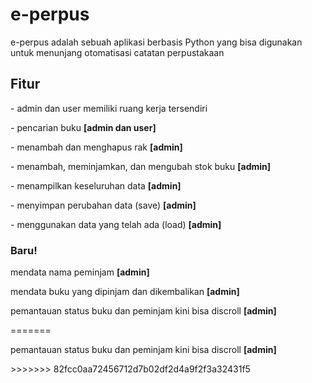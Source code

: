 # e-perpus
<p>e-perpus adalah sebuah aplikasi berbasis Python yang bisa digunakan untuk menunjang otomatisasi catatan perpustakaan</p>
<H2><b>Fitur</b></H2>
<p>- admin dan user memiliki ruang kerja tersendiri</p>
<p>- pencarian buku <b>[admin dan user]</b></p>
<p>- menambah dan menghapus rak <b>[admin]</b></p>
<p>- menambah, meminjamkan, dan mengubah stok buku <b>[admin]</b></p>
<p>- menampilkan keseluruhan data <b>[admin]</b></p>
<p>- menyimpan perubahan data (save) <b>[admin]</b></p>
<p>- menggunakan data yang telah ada (load) <b>[admin]</b></p>
<H3><b>Baru!</b></H3>
<p> mendata nama peminjam <b>[admin]</b></p>
<p> mendata buku yang dipinjam dan dikembalikan <b>[admin]</b></p
<<<<<<< HEAD
<p> pemantauan status buku dan peminjam kini bisa discroll <b>[admin]</b></p>
=======
<p> pemantauan status buku dan peminjam kini bisa discroll <b>[admin]</b></p>
>>>>>>> 82fcc0aa72456712d7b02df2d4a9f2f3a32431f5
